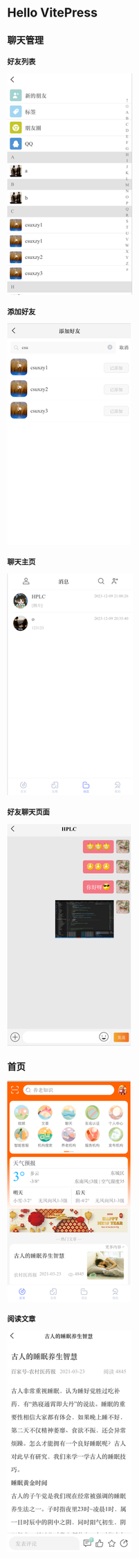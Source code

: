 # Hello VitePress

## 聊天管理

### 好友列表

<img src="./assets/image-20231209205924625.png" alt="image-20231209205924625" style="zoom:50%;" />

### 添加好友

<img src="./assets/image-20231209205902099.png" alt="image-20231209205902099" style="zoom:50%;" />

### 聊天主页

<img src="./assets/image-20231209210113617.png" alt="image-20231209210113617" style="zoom:50%;" />

### 好友聊天页面

<img src="./assets/image-20231209210058089.png" alt="image-20231209210058089" style="zoom:50%;" />

## 首页

<img src="./assets/image-20231209210134341.png" alt="image-20231209210134341" style="zoom:50%;" />

### 阅读文章

<img src="./assets/image-20231209210159277.png" alt="image-20231209210159277" style="zoom:50%;" />